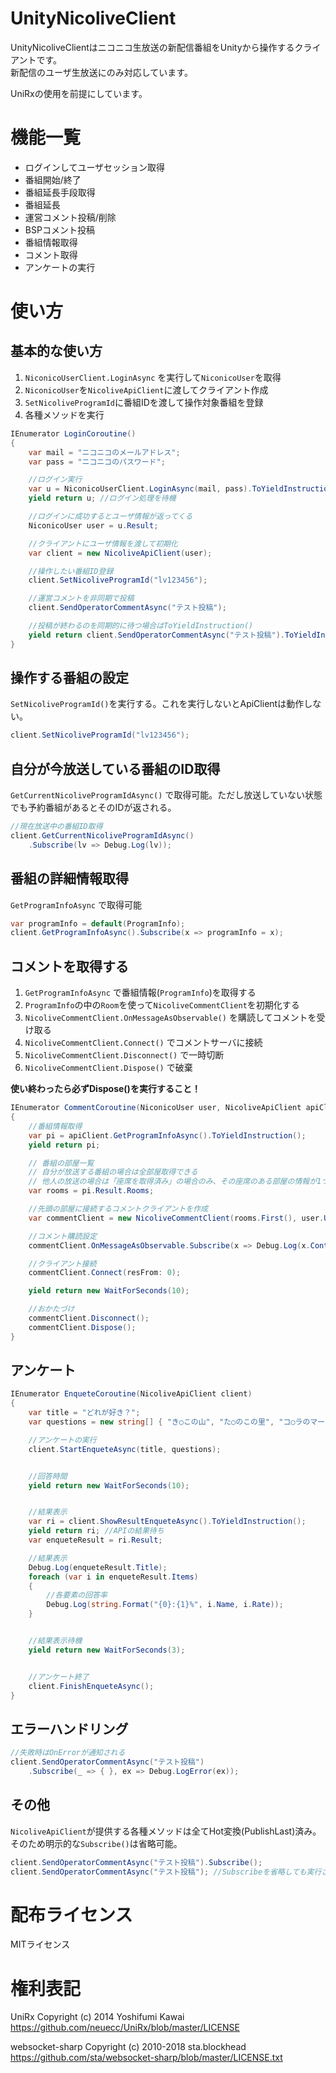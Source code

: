 # UnityNicoliveClient

UnityNicoliveClientはニコニコ生放送の新配信番組をUnityから操作するクライアントです。  
新配信のユーザ生放送にのみ対応しています。

UniRxの使用を前提にしています。

# 機能一覧

 * ログインしてユーザセッション取得
 * 番組開始/終了
 * 番組延長手段取得
 * 番組延長
 * 運営コメント投稿/削除
 * BSPコメント投稿
 * 番組情報取得
 * コメント取得
 * アンケートの実行

# 使い方

## 基本的な使い方

 1. `NiconicoUserClient.LoginAsync` を実行して`NiconicoUser`を取得
 2. `NiconicoUser`を`NicoliveApiClient`に渡してクライアント作成
 3. `SetNicoliveProgramId`に番組IDを渡して操作対象番組を登録
 4. 各種メソッドを実行

```cs
IEnumerator LoginCoroutine()
{
    var mail = "ニコニコのメールアドレス";
    var pass = "ニコニコのパスワード";

    //ログイン実行
    var u = NiconicoUserClient.LoginAsync(mail, pass).ToYieldInstruction();
    yield return u; //ログイン処理を待機

    //ログインに成功するとユーザ情報が返ってくる
    NiconicoUser user = u.Result;

    //クライアントにユーザ情報を渡して初期化
    var client = new NicoliveApiClient(user);

    //操作したい番組ID登録
    client.SetNicoliveProgramId("lv123456");

    //運営コメントを非同期で投稿
    client.SendOperatorCommentAsync("テスト投稿");

    //投稿が終わるのを同期的に待つ場合はToYieldInstruction()
    yield return client.SendOperatorCommentAsync("テスト投稿").ToYieldInstruction();
}
```

## 操作する番組の設定

`SetNicoliveProgramId()`を実行する。これを実行しないとApiClientは動作しない。

```cs
client.SetNicoliveProgramId("lv123456");
```

## 自分が今放送している番組のID取得

`GetCurrentNicoliveProgramIdAsync()` で取得可能。ただし放送していない状態でも予約番組があるとそのIDが返される。

```cs
//現在放送中の番組ID取得
client.GetCurrentNicoliveProgramIdAsync()
    .Subscribe(lv => Debug.Log(lv));
```

## 番組の詳細情報取得

`GetProgramInfoAsync` で取得可能

```cs
var programInfo = default(ProgramInfo);
client.GetProgramInfoAsync().Subscribe(x => programInfo = x);
```

## コメントを取得する

1. `GetProgramInfoAsync` で番組情報(`ProgramInfo`)を取得する
2. `ProgramInfo`の中の`Room`を使って`NicoliveCommentClient`を初期化する
3. `NicoliveCommentClient.OnMessageAsObservable()` を購読してコメントを受け取る
4. `NicoliveCommentClient.Connect()` でコメントサーバに接続
5. `NicoliveCommentClient.Disconnect()` で一時切断
6. `NicoliveCommentClient.Dispose()` で破棄

**使い終わったら必ずDispose()を実行すること！**

```cs
IEnumerator CommentCoroutine(NiconicoUser user, NicoliveApiClient apiClient)
{
    //番組情報取得
    var pi = apiClient.GetProgramInfoAsync().ToYieldInstruction();
    yield return pi;

    // 番組の部屋一覧
    // 自分が放送する番組の場合は全部屋取得できる
    // 他人の放送の場合は「座席を取得済み」の場合のみ、その座席のある部屋の情報が1つ取得できる
    var rooms = pi.Result.Rooms;

    //先頭の部屋に接続するコメントクライアントを作成
    var commentClient = new NicoliveCommentClient(rooms.First(), user.UserId);

    //コメント購読設定
    commentClient.OnMessageAsObservable.Subscribe(x => Debug.Log(x.Content));

    //クライアント接続
    commentClient.Connect(resFrom: 0);

    yield return new WaitForSeconds(10);

    //おかたづけ
    commentClient.Disconnect();
    commentClient.Dispose();
}
```

## アンケート

```cs
IEnumerator EnqueteCoroutine(NicoliveApiClient client)
{
    var title = "どれが好き？";
    var questions = new string[] { "き○この山", "た○のこの里", "コ○ラのマーチ" };

    //アンケートの実行
    client.StartEnqueteAsync(title, questions);


    //回答時間
    yield return new WaitForSeconds(10);


    //結果表示
    var ri = client.ShowResultEnqueteAsync().ToYieldInstruction();
    yield return ri; //APIの結果待ち
    var enqueteResult = ri.Result;

    //結果表示
    Debug.Log(enqueteResult.Title);
    foreach (var i in enqueteResult.Items)
    {
        //各要素の回答率
        Debug.Log(string.Format("{0}:{1}%", i.Name, i.Rate));
    }


    //結果表示待機
    yield return new WaitForSeconds(3);


    //アンケート終了
    client.FinishEnqueteAsync();
}
```


## エラーハンドリング

```cs
//失敗時はOnErrorが通知される
client.SendOperatorCommentAsync("テスト投稿")
    .Subscribe(_ => { }, ex => Debug.LogError(ex));
```

## その他

`NicoliveApiClient`が提供する各種メソッドは全てHot変換(PublishLast)済み。
そのため明示的な`Subscribe()`は省略可能。

```cs
client.SendOperatorCommentAsync("テスト投稿").Subscribe(); 
client.SendOperatorCommentAsync("テスト投稿"); //Subscribeを省略しても実行される
```

# 配布ライセンス

MITライセンス


# 権利表記

UniRx
Copyright (c) 2014 Yoshifumi Kawai https://github.com/neuecc/UniRx/blob/master/LICENSE

websocket-sharp
Copyright (c) 2010-2018 sta.blockhead https://github.com/sta/websocket-sharp/blob/master/LICENSE.txt